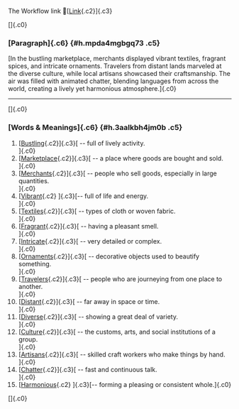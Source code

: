 The Workflow link
👏[[Link](https://www.google.com/url?q=http://www.google.com&sa=D&source=editors&ust=1760952545000273&usg=AOvVaw0jXN_dLFnvvOCiq6aFOdTn){.c2}]{.c3}

[]{.c0}

### [Paragraph]{.c6} {#h.mpda4mgbgq73 .c5}

[In the bustling marketplace, merchants displayed vibrant textiles,
fragrant spices, and intricate ornaments. Travelers from distant lands
marveled at the diverse culture, while local artisans showcased their
craftsmanship. The air was filled with animated chatter, blending
languages from across the world, creating a lively yet harmonious
atmosphere.]{.c0}

------------------------------------------------------------------------

[]{.c0}

### [Words & Meanings]{.c6} {#h.3aalkbh4jm0b .c5}

1.  [[Bustling](https://www.google.com/url?q=http://www.google.com&sa=D&source=editors&ust=1760952545001562&usg=AOvVaw1IHCUyqZbNBDN7I5_z-Ciu){.c2}]{.c3}[ --
    full of lively activity.\
    ]{.c0}
2.  [[Marketplace](https://www.google.com/url?q=http://www.google.com&sa=D&source=editors&ust=1760952545001782&usg=AOvVaw3szogDpbypYy572hsuErRN){.c2}]{.c3}[ --
    a place where goods are bought and sold.\
    ]{.c0}
3.  [[Merchants](https://www.google.com/url?q=http://www.google.com&sa=D&source=editors&ust=1760952545002016&usg=AOvVaw0U1CHMxXgwzNbm1qRdsKou){.c2}]{.c3}[ --
    people who sell goods, especially in large quantities.\
    ]{.c0}
4.  [[Vibrant](https://www.google.com/url?q=http://www.google.com&sa=D&source=editors&ust=1760952545002343&usg=AOvVaw1IZkej9vlIgD4oXW0yRKGA){.c2}
    ]{.c3}[-- full of life and energy.\
    ]{.c0}
5.  [[Textiles](https://www.google.com/url?q=http://www.google.com&sa=D&source=editors&ust=1760952545002552&usg=AOvVaw0CFfDPfcIDhbUgencJPe6E){.c2}]{.c3}[ --
    types of cloth or woven fabric.\
    ]{.c0}
6.  [[Fragrant](https://www.google.com/url?q=http://www.google.com&sa=D&source=editors&ust=1760952545002863&usg=AOvVaw0mK5F4MagabB1rC83AXSN9){.c2}]{.c3}[ --
    having a pleasant smell.\
    ]{.c0}
7.  [[Intricate](https://www.google.com/url?q=http://www.google.com&sa=D&source=editors&ust=1760952545003050&usg=AOvVaw1yMaVA41R2S0DWAdVHPv7r){.c2}]{.c3}[ --
    very detailed or complex.\
    ]{.c0}
8.  [[Ornaments](https://www.google.com/url?q=http://www.google.com&sa=D&source=editors&ust=1760952545003226&usg=AOvVaw07sL6Z4Te9ypxXWKEMO-4w){.c2}]{.c3}[ --
    decorative objects used to beautify something.\
    ]{.c0}
9.  [[Travelers](https://www.google.com/url?q=http://www.google.com&sa=D&source=editors&ust=1760952545003479&usg=AOvVaw3hBJlizkJdrTbqzMipvH1L){.c2}]{.c3}[ --
    people who are journeying from one place to another.\
    ]{.c0}
10. [[Distant](https://www.google.com/url?q=http://www.google.com&sa=D&source=editors&ust=1760952545003774&usg=AOvVaw36oqDke4jzKWhfCVUefetw){.c2}]{.c3}[ --
    far away in space or time.\
    ]{.c0}
11. [[Diverse](https://www.google.com/url?q=http://www.google.com&sa=D&source=editors&ust=1760952545004214&usg=AOvVaw1gvT2ukj4hntbGj-DIlHGi){.c2}]{.c3}[ --
    showing a great deal of variety.\
    ]{.c0}
12. [[Culture](https://www.google.com/url?q=http://www.google.com&sa=D&source=editors&ust=1760952545004482&usg=AOvVaw2pW2VlojUIKzw7T-65Zd_d){.c2}]{.c3}[ --
    the customs, arts, and social institutions of a group.\
    ]{.c0}
13. [[Artisans](https://www.google.com/url?q=http://www.google.com&sa=D&source=editors&ust=1760952545004707&usg=AOvVaw11u6CnApgCd7FLKJhR05tg){.c2}]{.c3}[ --
    skilled craft workers who make things by hand.\
    ]{.c0}
14. [[Chatter](https://www.google.com/url?q=http://www.google.com&sa=D&source=editors&ust=1760952545004911&usg=AOvVaw05XS_eykthx5xLSpyBeBbR){.c2}]{.c3}[ --
    fast and continuous talk.\
    ]{.c0}
15. [[Harmonious](https://www.google.com/url?q=http://www.google.com&sa=D&source=editors&ust=1760952545005084&usg=AOvVaw1A3v4erZULRCw7n58qfoPb){.c2}
    ]{.c3}[-- forming a pleasing or consistent whole.]{.c0}

[]{.c0}
